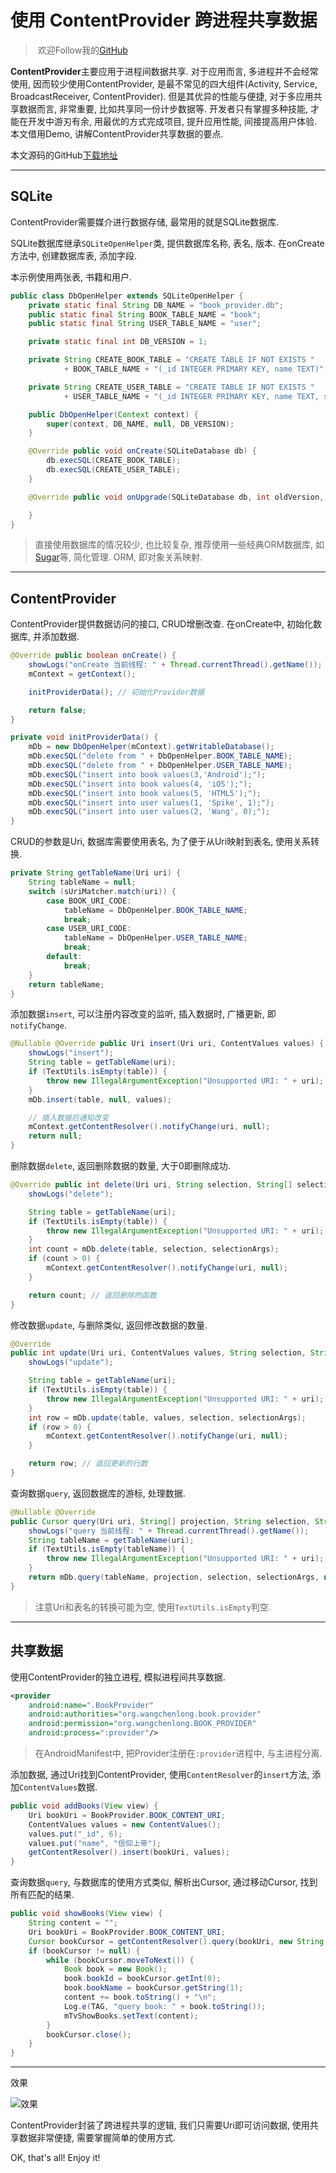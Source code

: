# 使用 ContentProvider 跨进程共享数据

> 欢迎Follow我的[GitHub](https://github.com/SpikeKing)

**ContentProvider**主要应用于进程间数据共享. 对于应用而言, 多进程并不会经常使用, 因而较少使用ContentProvider, 是最不常见的四大组件(Activity, Service, BroadcastReceiver, ContentProvider). 但是其优异的性能与便捷, 对于多应用共享数据而言, 非常重要, 比如共享同一份计步数据等. 开发者只有掌握多种技能, 才能在开发中游刃有余, 用最优的方式完成项目, 提升应用性能, 间接提高用户体验. 本文借用Demo, 讲解ContentProvider共享数据的要点.

本文源码的GitHub[下载地址](https://github.com/SpikeKing/ContentProviderDemo)

---

## SQLite

ContentProvider需要媒介进行数据存储, 最常用的就是SQLite数据库. 

SQLite数据库继承``SQLiteOpenHelper``类, 提供数据库名称, 表名, 版本. 在onCreate方法中, 创建数据库表, 添加字段.

本示例使用两张表, 书籍和用户.

``` java
public class DbOpenHelper extends SQLiteOpenHelper {
    private static final String DB_NAME = "book_provider.db";
    public static final String BOOK_TABLE_NAME = "book";
    public static final String USER_TABLE_NAME = "user";

    private static final int DB_VERSION = 1;

    private String CREATE_BOOK_TABLE = "CREATE TABLE IF NOT EXISTS "
            + BOOK_TABLE_NAME + "(_id INTEGER PRIMARY KEY, name TEXT)";

    private String CREATE_USER_TABLE = "CREATE TABLE IF NOT EXISTS "
            + USER_TABLE_NAME + "(_id INTEGER PRIMARY KEY, name TEXT, sex INT)";

    public DbOpenHelper(Context context) {
        super(context, DB_NAME, null, DB_VERSION);
    }

    @Override public void onCreate(SQLiteDatabase db) {
        db.execSQL(CREATE_BOOK_TABLE);
        db.execSQL(CREATE_USER_TABLE);
    }

    @Override public void onUpgrade(SQLiteDatabase db, int oldVersion, int newVersion) {

    }
}
```

> 直接使用数据库的情况较少, 也比较复杂, 推荐使用一些经典ORM数据库, 如[Sugar](https://github.com/satyan/sugar)等, 简化管理. ORM, 即对象关系映射.

---

## ContentProvider

ContentProvider提供数据访问的接口, CRUD增删改查. 在onCreate中, 初始化数据库, 并添加数据.

``` java
@Override public boolean onCreate() {
    showLogs("onCreate 当前线程: " + Thread.currentThread().getName());
    mContext = getContext();

    initProviderData(); // 初始化Provider数据

    return false;
}

private void initProviderData() {
    mDb = new DbOpenHelper(mContext).getWritableDatabase();
    mDb.execSQL("delete from " + DbOpenHelper.BOOK_TABLE_NAME);
    mDb.execSQL("delete from " + DbOpenHelper.USER_TABLE_NAME);
    mDb.execSQL("insert into book values(3,'Android');");
    mDb.execSQL("insert into book values(4, 'iOS');");
    mDb.execSQL("insert into book values(5, 'HTML5');");
    mDb.execSQL("insert into user values(1, 'Spike', 1);");
    mDb.execSQL("insert into user values(2, 'Wang', 0);");
}
```

CRUD的参数是Uri, 数据库需要使用表名, 为了便于从Uri映射到表名, 使用关系转换.

``` java
private String getTableName(Uri uri) {
    String tableName = null;
    switch (sUriMatcher.match(uri)) {
        case BOOK_URI_CODE:
            tableName = DbOpenHelper.BOOK_TABLE_NAME;
            break;
        case USER_URI_CODE:
            tableName = DbOpenHelper.USER_TABLE_NAME;
            break;
        default:
            break;
    }
    return tableName;
}
```

添加数据``insert``, 可以注册内容改变的监听, 插入数据时, 广播更新, 即``notifyChange``.

``` java
@Nullable @Override public Uri insert(Uri uri, ContentValues values) {
    showLogs("insert");
    String table = getTableName(uri);
    if (TextUtils.isEmpty(table)) {
        throw new IllegalArgumentException("Unsupported URI: " + uri);
    }
    mDb.insert(table, null, values);

    // 插入数据后通知改变
    mContext.getContentResolver().notifyChange(uri, null);
    return null;
}
```

删除数据``delete``, 返回删除数据的数量, 大于0即删除成功.

``` java
@Override public int delete(Uri uri, String selection, String[] selectionArgs) {
    showLogs("delete");

    String table = getTableName(uri);
    if (TextUtils.isEmpty(table)) {
        throw new IllegalArgumentException("Unsupported URI: " + uri);
    }
    int count = mDb.delete(table, selection, selectionArgs);
    if (count > 0) {
        mContext.getContentResolver().notifyChange(uri, null);
    }

    return count; // 返回删除的函数
}
```

修改数据``update``, 与删除类似, 返回修改数据的数量.

``` java
@Override
public int update(Uri uri, ContentValues values, String selection, String[] selectionArgs) {
    showLogs("update");

    String table = getTableName(uri);
    if (TextUtils.isEmpty(table)) {
        throw new IllegalArgumentException("Unsupported URI: " + uri);
    }
    int row = mDb.update(table, values, selection, selectionArgs);
    if (row > 0) {
        mContext.getContentResolver().notifyChange(uri, null);
    }

    return row; // 返回更新的行数
}
```

查询数据``query``, 返回数据库的游标, 处理数据.

``` java
@Nullable @Override
public Cursor query(Uri uri, String[] projection, String selection, String[] selectionArgs, String sortOrder) {
    showLogs("query 当前线程: " + Thread.currentThread().getName());
    String tableName = getTableName(uri);
    if (TextUtils.isEmpty(tableName)) {
        throw new IllegalArgumentException("Unsupported URI: " + uri);
    }
    return mDb.query(tableName, projection, selection, selectionArgs, null, null, sortOrder, null);
}
```

> 注意Uri和表名的转换可能为空, 使用``TextUtils.isEmpty``判空.

---

## 共享数据

使用ContentProvider的独立进程, 模拟进程间共享数据.

``` xml
<provider
    android:name=".BookProvider"
    android:authorities="org.wangchenlong.book.provider"
    android:permission="org.wangchenlong.BOOK_PROVIDER"
    android:process=":provider"/>
```

> 在AndroidManifest中, 把Provider注册在``:provider``进程中, 与主进程分离.

添加数据, 通过Uri找到ContentProvider, 使用``ContentResolver``的``insert``方法, 添加``ContentValues``数据. 

``` java
public void addBooks(View view) {
    Uri bookUri = BookProvider.BOOK_CONTENT_URI;
    ContentValues values = new ContentValues();
    values.put("_id", 6);
    values.put("name", "信仰上帝");
    getContentResolver().insert(bookUri, values);
}
```

查询数据``query``, 与数据库的使用方式类似, 解析出Cursor, 通过移动Cursor, 找到所有匹配的结果.

``` java
public void showBooks(View view) {
    String content = "";
    Uri bookUri = BookProvider.BOOK_CONTENT_URI;
    Cursor bookCursor = getContentResolver().query(bookUri, new String[]{"_id", "name"}, null, null, null);
    if (bookCursor != null) {
        while (bookCursor.moveToNext()) {
            Book book = new Book();
            book.bookId = bookCursor.getInt(0);
            book.bookName = bookCursor.getString(1);
            content += book.toString() + "\n";
            Log.e(TAG, "query book: " + book.toString());
            mTvShowBooks.setText(content);
        }
        bookCursor.close();
    }
}
```

---

效果

![效果](https://raw.githubusercontent.com/SpikeKing/ContentProviderDemo/master/articles/demo-anim.gif)

ContentProvider封装了跨进程共享的逻辑, 我们只需要Uri即可访问数据, 使用共享数据非常便捷, 需要掌握简单的使用方式.

OK, that's all! Enjoy it!
